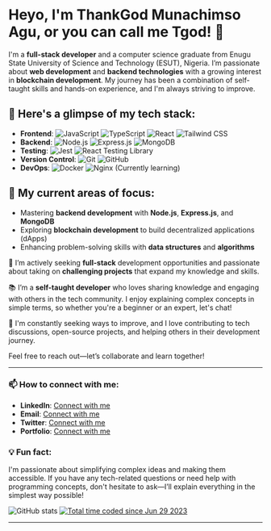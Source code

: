# Heyo, I'm ThankGod Munachimso Agu, or you can call me Tgod! 👋

I'm a **full-stack developer** and a computer science graduate from Enugu State University of Science and Technology (ESUT), Nigeria. I’m passionate about **web development** and **backend technologies** with a growing interest in **blockchain development**. My journey has been a combination of self-taught skills and hands-on experience, and I'm always striving to improve.

## 🌱 Here's a glimpse of my tech stack:
- **Frontend**: ![JavaScript](https://img.shields.io/badge/JavaScript-F7DF1E?style=for-the-badge&logo=javascript&logoColor=black) ![TypeScript](https://img.shields.io/badge/TypeScript-007ACC?style=for-the-badge&logo=typescript&logoColor=white) ![React](https://img.shields.io/badge/React-20232A?style=for-the-badge&logo=react&logoColor=61DAFB) ![Tailwind CSS](https://img.shields.io/badge/Tailwind%20CSS-38B2AC?style=for-the-badge&logo=tailwind-css&logoColor=white)
- **Backend**: ![Node.js](https://img.shields.io/badge/Node.js-339933?style=for-the-badge&logo=nodedotjs&logoColor=white) ![Express.js](https://img.shields.io/badge/Express.js-000000?style=for-the-badge&logo=express&logoColor=white) ![MongoDB](https://img.shields.io/badge/MongoDB-47A248?style=for-the-badge&logo=mongodb&logoColor=white)
- **Testing**: ![Jest](https://img.shields.io/badge/Jest-C21325?style=for-the-badge&logo=jest&logoColor=white) ![React Testing Library](https://img.shields.io/badge/React%20Testing%20Library-E33332?style=for-the-badge&logo=testing-library&logoColor=white)
- **Version Control**: ![Git](https://img.shields.io/badge/Git-F05032?style=for-the-badge&logo=git&logoColor=white) ![GitHub](https://img.shields.io/badge/GitHub-181717?style=for-the-badge&logo=github&logoColor=white)
- **DevOps**: ![Docker](https://img.shields.io/badge/Docker-2496ED?style=for-the-badge&logo=docker&logoColor=white) ![Nginx](https://img.shields.io/badge/Nginx-009639?style=for-the-badge&logo=nginx&logoColor=white) (Currently learning)

## 🧠 My current areas of focus:
- Mastering **backend development** with **Node.js**, **Express.js**, and **MongoDB**
- Exploring **blockchain development** to build decentralized applications (dApps)
- Enhancing problem-solving skills with **data structures** and **algorithms**

💼 I’m actively seeking **full-stack** development opportunities and passionate about taking on **challenging projects** that expand my knowledge and skills.

📚 I’m a **self-taught developer** who loves sharing knowledge and engaging with others in the tech community. I enjoy explaining complex concepts in simple terms, so whether you're a beginner or an expert, let's chat!

🚀 I'm constantly seeking ways to improve, and I love contributing to tech discussions, open-source projects, and helping others in their development journey.

Feel free to reach out—let’s collaborate and learn together!

---

### 📫 How to connect with me:
- **LinkedIn**: [Connect with me](https://www.linkedin.com/in/thankgod-munachimso-1b456515a/)
- **Email**: [Connect with me](Aguthankgod@gmail.com)
- **Twitter**: [Connect with me](https://twitter.com/Dev_Tgod1/)
- **Portfolio**: [Connect with me](https://tgodmuna.netlify.app/)

### 💡 Fun fact:
I'm passionate about simplifying complex ideas and making them accessible. If you have any tech-related questions or need help with programming concepts, don't hesitate to ask—I’ll explain everything in the simplest way possible!

![GitHub stats](https://github-readme-stats.vercel.app/api?username=TGodMuna&show_icons=true&theme=radical)
<a href="https://wakatime.com/@8ddcea7b-50aa-4573-a260-71740a9a50ad"><img src="https://wakatime.com/badge/user/8ddcea7b-50aa-4573-a260-71740a9a50ad.svg" style="social" alt="Total time coded since Jun 29 2023" /></a>

---

